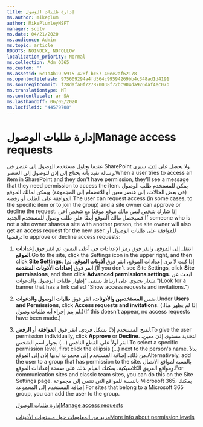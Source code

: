 ```yaml
---
title: إدارة طلبات الوصول
ms.author: mikeplum
author: MikePlumleyMSFT
manager: scotv
ms.date: 04/21/2020
ms.audience: Admin
ms.topic: article
ROBOTS: NOINDEX, NOFOLLOW
localization_priority: Normal
ms.collection: Adm_O365
ms.custom: ''
ms.assetid: 6c1a4b19-5915-428f-bc57-40ee2af62178
ms.openlocfilehash: 975609294a4fd564c99594269bb4c348ad1d4191
ms.sourcegitcommit: f28dafa0f727870038f72bc904da926daf4ec07b
ms.translationtype: MT
ms.contentlocale: ar-SA
ms.lasthandoff: 06/05/2020
ms.locfileid: "44579708"
---
```

# <a name="manage-access-requests"></a><span data-ttu-id="efa3f-102">إدارة طلبات الوصول</span><span class="sxs-lookup"><span data-stu-id="efa3f-102">Manage access requests</span></span>

<span data-ttu-id="efa3f-103">عندما يحاول مستخدم الوصول إلى عنصر في SharePoint ولا يحصل على إذن، سيرى رسالة تفيد بأنه يحتاج إلى إذن للوصول إلى العنصر.</span><span class="sxs-lookup"><span data-stu-id="efa3f-103">When a user tries to access an item in SharePoint and they don't have permission, they'll see a message that they need permission to access the item.</span></span> <span data-ttu-id="efa3f-104">يمكن للمستخدم طلب الوصول (في بعض الحالات، إلى عنصر معين أو للانضمام إلى المجموعة) ويمكن لمالك الموقع الموافقة على الطلب أو رفضه.</span><span class="sxs-lookup"><span data-stu-id="efa3f-104">The user can request access (in some cases, to the specific item or to join the group) and a site owner can approve or decline the request.</span></span> <span data-ttu-id="efa3f-105">إذا شارك شخص ليس مالك موقع موقعًا مع شخص آخر، فسيحصل مالك الموقع أيضًا على طلب وصول للمستخدم الجديد.</span><span class="sxs-lookup"><span data-stu-id="efa3f-105">If someone who is not a site owner shares a site with another person, the site owner will also get an access request for the new user.</span></span> <span data-ttu-id="efa3f-106">للموافقة على طلبات الوصول أو رفضها:</span><span class="sxs-lookup"><span data-stu-id="efa3f-106">To approve or decline access requests:</span></span>
  
1. <span data-ttu-id="efa3f-107">انتقل إلى الموقع، وانقر فوق رمز الإعدادات في أعلى اليمين، ثم انقر فوق **إعدادات الموقع**.</span><span class="sxs-lookup"><span data-stu-id="efa3f-107">Go to the site, click the Settings icon in the upper right, and then click **Site Settings**.</span></span> <span data-ttu-id="efa3f-108">(إذا كنت لا ترى إعدادات الموقع، انقر فوق **أذونات الموقع،** ثم انقر فوق **إعدادات الأذونات المتقدمة**.</span><span class="sxs-lookup"><span data-stu-id="efa3f-108">(If you don't see Site Settings, click **Site permissions**, and then click **Advanced permissions settings**.</span></span> <span data-ttu-id="efa3f-109">ابحث عن شعار يحتوي على ارتباط يسمى "إظهار طلبات الوصول والدعوات.")</span><span class="sxs-lookup"><span data-stu-id="efa3f-109">Look for a banner that has a link called "Show access requests and invitations.")</span></span>
    
2. <span data-ttu-id="efa3f-110">ضمن **المستخدمين والأذونات،** انقر فوق **طلبات الوصول والدعوات**.</span><span class="sxs-lookup"><span data-stu-id="efa3f-110">Under **Users and Permissions**, click **Access requests and invitations**.</span></span> <span data-ttu-id="efa3f-111">(إذا لم يظهر هذا، لم يتم إجراء أية طلبات وصول.)</span><span class="sxs-lookup"><span data-stu-id="efa3f-111">(If this doesn't appear, no access requests have been made.)</span></span>
    
3. <span data-ttu-id="efa3f-112">لمنح المستخدم إذنًا بشكل فردي، انقر فوق **الموافقة** أو **الرفض**.</span><span class="sxs-lookup"><span data-stu-id="efa3f-112">To give the user permission individually, click **Approve** or **Decline**.</span></span> <span data-ttu-id="efa3f-113">لتحديد مستوى إذن معين، انقر أولاً على القطع الناقص (...) بجوار اسم الشخص.</span><span class="sxs-lookup"><span data-stu-id="efa3f-113">To select a specific permission level, first click the ellipsis (...) next to the person's name.</span></span> <span data-ttu-id="efa3f-114">بدلاً من ذلك، إضافة المستخدم إلى مجموعة لديها إذن إلى الموقع.</span><span class="sxs-lookup"><span data-stu-id="efa3f-114">Alternatively, add the user to a group that has permission to the site.</span></span> <span data-ttu-id="efa3f-115">بالنسبة لمواقع الاتصال ومواقع الفريق الكلاسيكية، يمكنك القيام بذلك على صفحة إعدادات الموقع.</span><span class="sxs-lookup"><span data-stu-id="efa3f-115">For communication sites and classic team sites, you can do this on the Site Settings page.</span></span> <span data-ttu-id="efa3f-116">بالنسبة للمواقع التي تنتمي إلى مجموعة Microsoft 365، يمكنك إضافة المستخدم إلى المجموعة.</span><span class="sxs-lookup"><span data-stu-id="efa3f-116">For sites that belong to a Microsoft 365 group, you can add the user to the group.</span></span>
    
    [<span data-ttu-id="efa3f-117">إدارة طلبات الوصول</span><span class="sxs-lookup"><span data-stu-id="efa3f-117">Manage access requests </span></span>](https://go.microsoft.com/fwlink/?linkid=2008747)
    
    [<span data-ttu-id="efa3f-118">مزيد من المعلومات حول مستويات الأذونات</span><span class="sxs-lookup"><span data-stu-id="efa3f-118">More info about permission levels</span></span>](https://go.microsoft.com/fwlink/?linkid=867071)
    

